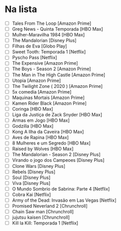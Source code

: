 # Na lista

- [ ] Tales From The Loop  [Amazon Prime]
- [ ] Greg News - Quinta Temporada [HBO Max]
- [ ] Mulher-Maravilha 1984 [HBO Max]
- [ ] The Mandalorian [Disney Plus]
- [ ] Filhas de Eva [Globo Play]
- [ ] Sweet Tooth: Temporada 1 [Netflix]
- [ ] Pyscho Pass [Netflix]
- [ ] The Expensive [Amazon Prime]
- [ ] The Boys - Season 2 [Amazon Prime]
- [ ] The Man in The High Castle [Amazon Prime]
- [ ] Utopia [Amazon Prime]
- [ ] The Twilight Zone ( 2020 ) [Amazon Prime]
- [ ] 5x comedia [Amazon Prime]
- [ ] Maquinas Mortais [Amazon Prime]
- [ ] Kamen Rider Black [Amazon Prime]
- [ ] Coringa [HBO Max]
- [ ] Liga da Justiça de Zack Snyder [HBO Max]
- [ ] Armas em Jogo [HBO Max]
- [ ] Godzilla [HBO Max]
- [ ] Kong A Ilha da Caveira [HBO Max]
- [ ] Aves de Rapina [HBO Max]
- [ ] 8 Mulheres e um Segredo [HBO Max]
- [ ] Raised by Wolves [HBO Max]
- [ ] The Mandalorian - Season 2 [Disney Plus]
- [ ] Virando o jogo dos Campeoes [Disney Plus]
- [ ] Clone Wars [Disney Plus]
- [ ] Rebels [Disney Plus]
- [ ] Soul [Disney Plus]
- [ ] Viva [Disney Plus]
- [ ] O Mundo Sombrio de Sabrina: Parte 4 [Netflix]
- [ ] Cobra Kai [Netflix]
- [ ] Army of the Dead: Invasão em Las Vegas [Netflix]
- [ ] Promised Neverland 2 [Chrunchroll]
- [ ] Chain Saw man [Chrunchroll]
- [ ] jujutsu kaisen [Chrunchroll]
- [ ] Kill la Kill: Temporada 1 [Netflix]
